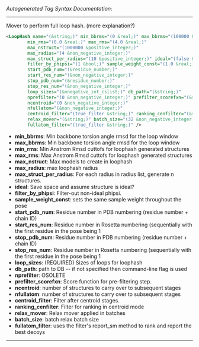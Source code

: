 <!-- THIS IS AN AUTOGENERATED FILE: Don't edit it directly, instead change the schema definition in the code itself. -->

_Autogenerated Tag Syntax Documentation:_

---
Mover to perform full loop hash. (more explanation?)

```xml
<LoopHash name="(&string;)" min_bbrms="(0 &real;)" max_bbrms="(100000 &real;)"
        min_rms="(0.0 &real;)" max_rms="(4.0 &real;)"
        max_nstruct="(1000000 &positive_integer;)"
        max_radius="(4 &non_negative_integer;)"
        max_struct_per_radius="(10 &positive_integer;)" ideal="(false &bool;)"
        filter_by_phipsi="(1 &bool;)" sample_weight_const="(1.0 &real;)"
        start_pdb_num="(&residue_number;)"
        start_res_num="(&non_negative_integer;)"
        stop_pdb_num="(&residue_number;)"
        stop_res_num="(&non_negative_integer;)"
        loop_sizes="(&nnegative_int_cslist;)" db_path="(&string;)"
        nprefilter="(0 &non_negative_integer;)" prefilter_scorefxn="(&string;)"
        ncentroid="(0 &non_negative_integer;)"
        nfullatom="(&non_negative_integer;)"
        centroid_filter="(true_filter &string;)" ranking_cenfilter="(&string;)"
        relax_mover="(&string;)" batch_size="(32 &non_negative_integer;)"
        fullatom_filter="(true_filter &string;)" />
```

-   **min_bbrms**: Min backbone torsion angle rmsd for the loop window
-   **max_bbrms**: Min backbone torsion angle rmsd for the loop window
-   **min_rms**: Min Anstrom Rmsd cuttofs for loophash generated structures
-   **max_rms**: Max Anstrom Rmsd cuttofs for loophash generated structures
-   **max_nstruct**: Max models to create in loophash
-   **max_radius**: max loophash radius
-   **max_struct_per_radius**: For each radius in radius list, generate n structures.
-   **ideal**: Save space and assume structure is ideal?
-   **filter_by_phipsi**: Filter-out non-ideal phipsi.
-   **sample_weight_const**: sets the same sample weight throughout the pose
-   **start_pdb_num**: Residue number in PDB numbering (residue number + chain ID)
-   **start_res_num**: Residue number in Rosetta numbering (sequentially with the first residue in the pose being 1
-   **stop_pdb_num**: Residue number in PDB numbering (residue number + chain ID)
-   **stop_res_num**: Residue number in Rosetta numbering (sequentially with the first residue in the pose being 1
-   **loop_sizes**: (REQUIRED) Sizes of loops for loophash
-   **db_path**: path to DB -- if not specified then command-line flag is used
-   **nprefilter**: OSOLETE
-   **prefilter_scorefxn**: Score function for pre-filtering step.
-   **ncentroid**: number of structures to carry over to subsequent stages
-   **nfullatom**: number of structures to carry over to subsequent stages
-   **centroid_filter**: Filter after centroid stages.
-   **ranking_cenfilter**: Filter for ranking in centroid mode
-   **relax_mover**: Relax mover applied in batches
-   **batch_size**: batch relax batch size
-   **fullatom_filter**: uses the filter's report_sm method to rank and report the best decoys

---
